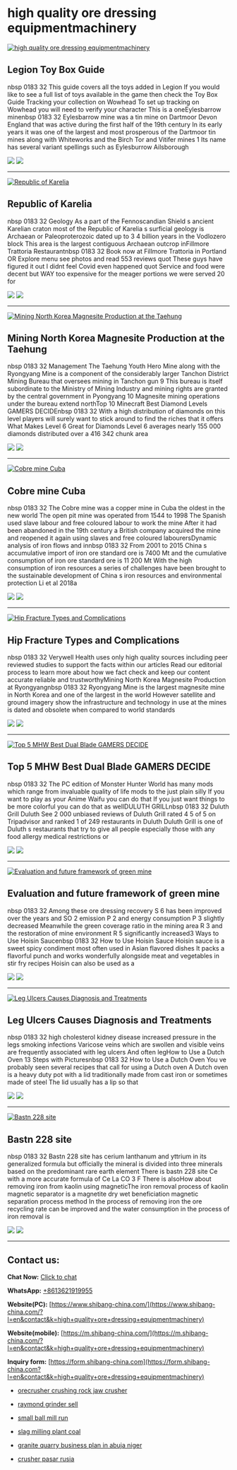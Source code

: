 # high quality ore dressing equipmentmachinery

<a href="https://swt.shibang-china.com/?l=en&img&k=high+quality+ore+dressing+equipmentmachinery" target="_blank">![high quality ore dressing equipmentmachinery](http://static.shibang-china.com/all-800x300/722.jpg)</a>

## Legion Toy Box Guide
nbsp 0183 32 This guide covers all the toys added in Legion If you would like to see a full list of toys available in the game then check the Toy Box Guide Tracking your collection on Wowhead To set up tracking on Wowhead you will need to verify your character This is a oneEylesbarrow minenbsp 0183 32 Eylesbarrow mine was a tin mine on Dartmoor Devon England that was active during the first half of the 19th century In its early years it was one of the largest and most prosperous of the Dartmoor tin mines along with Whiteworks and the Birch Tor and Vitifer mines 1 Its name has several variant spellings such as Eylesburrow Ailsborough


<a href="https://whatsapp.shibangsoft.com/WhatsApp.php" target="_blank" title="WhatsApp">![](http://static.shibang-china.com/icon/whatsapp.png)</a> <a href="https://swt.shibang-china.com/?l=en&icon&k=high+quality+ore+dressing+equipmentmachinery" target="_blank">![](http://static.shibang-china.com/icon/chat-en.png)</a>

---

<a href="https://swt.shibang-china.com/?l=en&img&k=high+quality+ore+dressing+equipmentmachinery" target="_blank">![Republic of Karelia](http://static.shibang-china.com/all-800x300/869.jpg)</a>

## Republic of Karelia
nbsp 0183 32 Geology As a part of the Fennoscandian Shield s ancient Karelian craton most of the Republic of Karelia s surficial geology is Archaean or Paleoproterozoic dated up to 3 4 billion years in the Vodlozero block This area is the largest contiguous Archaean outcrop inFillmore Trattoria Restaurantnbsp 0183 32 Book now at Fillmore Trattoria in Portland OR Explore menu see photos and read 553 reviews quot These guys have figured it out I didnt feel Covid even happened quot Service and food were decent but WAY too expensive for the meager portions we were served 20 for


<a href="https://whatsapp.shibangsoft.com/WhatsApp.php" target="_blank" title="WhatsApp">![](http://static.shibang-china.com/icon/whatsapp.png)</a> <a href="https://swt.shibang-china.com/?l=en&icon&k=high+quality+ore+dressing+equipmentmachinery" target="_blank">![](http://static.shibang-china.com/icon/chat-en.png)</a>

---

<a href="https://swt.shibang-china.com/?l=en&img&k=high+quality+ore+dressing+equipmentmachinery" target="_blank">![Mining North Korea Magnesite Production at the Taehung](http://static.shibang-china.com/all-800x300/163.jpg)</a>

## Mining North Korea Magnesite Production at the Taehung
nbsp 0183 32 Management The Taehung Youth Hero Mine along with the Ryongyang Mine is a component of the considerably larger Tanchon District Mining Bureau that oversees mining in Tanchon gun 9 This bureau is itself subordinate to the Ministry of Mining Industry and mining rights are granted by the central government in Pyongyang 10 Magnesite mining operations under the bureau extend northTop 10 Minecraft Best Diamond Levels GAMERS DECIDEnbsp 0183 32 With a high distribution of diamonds on this level players will surely want to stick around to find the riches that it offers What Makes Level 6 Great for Diamonds Level 6 averages nearly 155 000 diamonds distributed over a 416 342 chunk area


<a href="https://whatsapp.shibangsoft.com/WhatsApp.php" target="_blank" title="WhatsApp">![](http://static.shibang-china.com/icon/whatsapp.png)</a> <a href="https://swt.shibang-china.com/?l=en&icon&k=high+quality+ore+dressing+equipmentmachinery" target="_blank">![](http://static.shibang-china.com/icon/chat-en.png)</a>

---

<a href="https://swt.shibang-china.com/?l=en&img&k=high+quality+ore+dressing+equipmentmachinery" target="_blank">![Cobre mine Cuba](http://static.shibang-china.com/all-800x300/510.jpg)</a>

## Cobre mine Cuba
nbsp 0183 32 The Cobre mine was a copper mine in Cuba the oldest in the new world The open pit mine was operated from 1544 to 1998 The Spanish used slave labour and free coloured labour to work the mine After it had been abandoned in the 19th century a British company acquired the mine and reopened it again using slaves and free coloured labourersDynamic analysis of iron flows and innbsp 0183 32 From 2001 to 2015 China s accumulative import of iron ore standard ore is 7400 Mt and the cumulative consumption of iron ore standard ore is 11 200 Mt With the high consumption of iron resources a series of challenges have been brought to the sustainable development of China s iron resources and environmental protection Li et al 2018a


<a href="https://whatsapp.shibangsoft.com/WhatsApp.php" target="_blank" title="WhatsApp">![](http://static.shibang-china.com/icon/whatsapp.png)</a> <a href="https://swt.shibang-china.com/?l=en&icon&k=high+quality+ore+dressing+equipmentmachinery" target="_blank">![](http://static.shibang-china.com/icon/chat-en.png)</a>

---

<a href="https://swt.shibang-china.com/?l=en&img&k=high+quality+ore+dressing+equipmentmachinery" target="_blank">![Hip Fracture Types and Complications](http://static.shibang-china.com/all-800x300/743.jpg)</a>

## Hip Fracture Types and Complications
nbsp 0183 32 Verywell Health uses only high quality sources including peer reviewed studies to support the facts within our articles Read our editorial process to learn more about how we fact check and keep our content accurate reliable and trustworthyMining North Korea Magnesite Production at Ryongyangnbsp 0183 32 Ryongyang Mine is the largest magnesite mine in North Korea and one of the largest in the world However satellite and ground imagery show the infrastructure and technology in use at the mines is dated and obsolete when compared to world standards


<a href="https://whatsapp.shibangsoft.com/WhatsApp.php" target="_blank" title="WhatsApp">![](http://static.shibang-china.com/icon/whatsapp.png)</a> <a href="https://swt.shibang-china.com/?l=en&icon&k=high+quality+ore+dressing+equipmentmachinery" target="_blank">![](http://static.shibang-china.com/icon/chat-en.png)</a>

---

<a href="https://swt.shibang-china.com/?l=en&img&k=high+quality+ore+dressing+equipmentmachinery" target="_blank">![Top 5 MHW Best Dual Blade GAMERS DECIDE](http://static.shibang-china.com/all-800x300/1002.jpg)</a>

## Top 5 MHW Best Dual Blade GAMERS DECIDE
nbsp 0183 32 The PC edition of Monster Hunter World has many mods which range from invaluable quality of life mods to the just plain silly If you want to play as your Anime Waifu you can do that If you just want things to be more colorful you can do that as wellDULUTH GRILLnbsp 0183 32 Duluth Grill Duluth See 2 000 unbiased reviews of Duluth Grill rated 4 5 of 5 on Tripadvisor and ranked 1 of 249 restaurants in Duluth Duluth Grill is one of Duluth s restaurants that try to give all people especially those with any food allergy medical restrictions or


<a href="https://whatsapp.shibangsoft.com/WhatsApp.php" target="_blank" title="WhatsApp">![](http://static.shibang-china.com/icon/whatsapp.png)</a> <a href="https://swt.shibang-china.com/?l=en&icon&k=high+quality+ore+dressing+equipmentmachinery" target="_blank">![](http://static.shibang-china.com/icon/chat-en.png)</a>

---

<a href="https://swt.shibang-china.com/?l=en&img&k=high+quality+ore+dressing+equipmentmachinery" target="_blank">![Evaluation and future framework of green mine](http://static.shibang-china.com/all-800x300/757.jpg)</a>

## Evaluation and future framework of green mine
nbsp 0183 32 Among these ore dressing recovery S 6 has been improved over the years and SO 2 emission P 2 and energy consumption P 3 slightly decreased Meanwhile the green coverage ratio in the mining area R 3 and the restoration of mine environment R 5 significantly increased3 Ways to Use Hoisin Saucenbsp 0183 32 How to Use Hoisin Sauce Hoisin sauce is a sweet spicy condiment most often used in Asian flavored dishes It packs a flavorful punch and works wonderfully alongside meat and vegetables in stir fry recipes Hoisin can also be used as a


<a href="https://whatsapp.shibangsoft.com/WhatsApp.php" target="_blank" title="WhatsApp">![](http://static.shibang-china.com/icon/whatsapp.png)</a> <a href="https://swt.shibang-china.com/?l=en&icon&k=high+quality+ore+dressing+equipmentmachinery" target="_blank">![](http://static.shibang-china.com/icon/chat-en.png)</a>

---

<a href="https://swt.shibang-china.com/?l=en&img&k=high+quality+ore+dressing+equipmentmachinery" target="_blank">![Leg Ulcers Causes Diagnosis and Treatments](http://static.shibang-china.com/all-800x300/529.jpg)</a>

## Leg Ulcers Causes Diagnosis and Treatments
nbsp 0183 32 high cholesterol kidney disease increased pressure in the legs smoking infections Varicose veins which are swollen and visible veins are frequently associated with leg ulcers And often legHow to Use a Dutch Oven 13 Steps with Picturesnbsp 0183 32 How to Use a Dutch Oven You ve probably seen several recipes that call for using a Dutch oven A Dutch oven is a heavy duty pot with a lid traditionally made from cast iron or sometimes made of steel The lid usually has a lip so that


<a href="https://whatsapp.shibangsoft.com/WhatsApp.php" target="_blank" title="WhatsApp">![](http://static.shibang-china.com/icon/whatsapp.png)</a> <a href="https://swt.shibang-china.com/?l=en&icon&k=high+quality+ore+dressing+equipmentmachinery" target="_blank">![](http://static.shibang-china.com/icon/chat-en.png)</a>

---

<a href="https://swt.shibang-china.com/?l=en&img&k=high+quality+ore+dressing+equipmentmachinery" target="_blank">![Bastn 228 site](http://static.shibang-china.com/all-800x300/1215.jpg)</a>

## Bastn 228 site
nbsp 0183 32 Bastn 228 site has cerium lanthanum and yttrium in its generalized formula but officially the mineral is divided into three minerals based on the predominant rare earth element There is bastn 228 site Ce with a more accurate formula of Ce La CO 3 F There is alsoHow about removing iron from kaolin using magneticThe iron removal process of kaolin magnetic separator is a magnetite dry wet beneficiation magnetic separation process method In the process of removing iron the ore recycling rate can be improved and the water consumption in the process of iron removal is


<a href="https://whatsapp.shibangsoft.com/WhatsApp.php" target="_blank" title="WhatsApp">![](http://static.shibang-china.com/icon/whatsapp.png)</a> <a href="https://swt.shibang-china.com/?l=en&icon&k=high+quality+ore+dressing+equipmentmachinery" target="_blank">![](http://static.shibang-china.com/icon/chat-en.png)</a>

---
## Contact us:

**Chat Now:** [Click to chat](https://swt.shibang-china.com?l=en&contact&k=high+quality+ore+dressing+equipmentmachinery)

**WhatsApp:**  [+8613621919955](https://whatsapp.shibangsoft.com/WhatsApp.php)

**Website(PC):** [https://www.shibang-china.com/](https://www.shibang-china.com/?l=en&contact&k=high+quality+ore+dressing+equipmentmachinery)

**Website(mobile):** [https://m.shibang-china.com/](https://m.shibang-china.com/?l=en&contact&k=high+quality+ore+dressing+equipmentmachinery)

**Inquiry form:** [https://form.shibang-china.com](https://form.shibang-china.com?l=en&contact&k=high+quality+ore+dressing+equipmentmachinery)

* [orecrusher crushing rock jaw crusher](../167/orecrusher%20crushing%20rock%20jaw%20crusher.md)

* [raymond grinder sell](../162/raymond%20grinder%20sell.md)

* [small ball mill run](../168/small%20ball%20mill%20run.md)

* [slag milling plant coal](../162/slag%20milling%20plant%20coal.md)

* [granite quarry business plan in abuja niger](../161/granite%20quarry%20business%20plan%20in%20abuja%20niger.md)

* [crusher pasar rusia](../167/crusher%20pasar%20rusia.md)